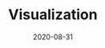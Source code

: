---
linktitle: ''
summary: ''
weight: 1500
title: Visualization
date: 2020-08-31
draft: false

authors:
- admin
tags: ''
categories: ''
toc: true
profile: false
reading_time: true
share: true
featured: true
comments: true
disable_comment: false
commentable: true
editable: false
header:
  caption: ''
  image: ''
---